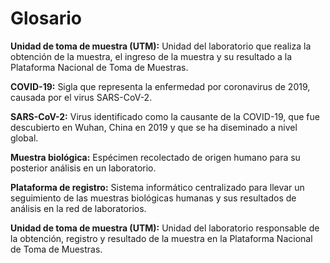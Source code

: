 # Glosario

**Unidad de toma de muestra (UTM):** Unidad del laboratorio que realiza la obtención de la muestra, el ingreso de la muestra y su resultado a la Plataforma Nacional de Toma de Muestras.

**COVID-19:** Sigla que representa la enfermedad por coronavirus de 2019, causada por el virus SARS-CoV-2.

**SARS-CoV-2:** Virus identificado como la causante de la COVID-19, que fue descubierto en Wuhan, China en 2019 y que se ha diseminado a nivel global.

**Muestra biológica:** Espécimen recolectado de origen humano para su posterior análisis en un laboratorio.

**Plataforma de registro:** Sistema informático centralizado para llevar un seguimiento de las muestras biológicas humanas y sus resultados de análisis en la red de laboratorios.

**Unidad de toma de muestra (UTM):** Unidad del laboratorio responsable de la obtención, registro y resultado de la muestra en la Plataforma Nacional de Toma de Muestras.
